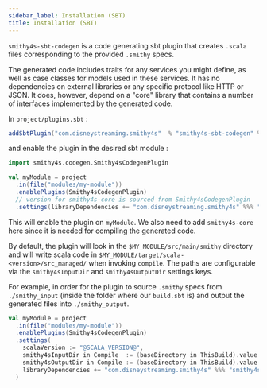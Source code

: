 ```yaml
---
sidebar_label: Installation (SBT)
title: Installation (SBT)
---
```


`smithy4s-sbt-codegen` is a code generating sbt plugin that creates `.scala` files corresponding to the provided `.smithy` specs.

The generated code includes traits for any services you might define, as well as case classes for models used in these services. It has no dependencies on external libraries or any specific protocol like HTTP or JSON. It does, however, depend on a "core" library that contains a number of interfaces implemented by the generated code.

In `project/plugins.sbt` :

```scala
addSbtPlugin("com.disneystreaming.smithy4s"  % "smithy4s-sbt-codegen" % "@VERSION@")
```

and enable the plugin in the desired sbt module :

```scala
import smithy4s.codegen.Smithy4sCodegenPlugin

val myModule = project
  .in(file("modules/my-module"))
  .enablePlugins(Smithy4sCodegenPlugin)
  // version for smithy4s-core is sourced from Smithy4sCodegenPlugin
  .settings(libraryDependencies += "com.disneystreaming.smithy4s" %%% "smithy4s-core" % smithy4sVersion.value)
```

This will enable the plugin on `myModule`. We also need to add `smithy4s-core ` here since it is needed for compiling the generated code.

By default, the plugin will look in the `$MY_MODULE/src/main/smithy` directory and will write scala code in `$MY_MODULE/target/scala-<version>/src_managed/` when invoking `compile`. The paths are configurable via the `smithy4sInputDir` and `smithy4sOutputDir` settings keys.

For example, in order for the plugin to source `.smithy` specs from `./smithy_input` (inside the folder where our `build.sbt` is) and output the generated files into `./smithy_output`.

```scala
val myModule = project
  .in(file("modules/my-module"))
  .enablePlugins(Smithy4sCodegenPlugin)
  .settings(
    scalaVersion := "@SCALA_VERSION@",
    smithy4sInputDir in Compile  := (baseDirectory in ThisBuild).value / "smithy_input",
    smithy4sOutputDir in Compile := (baseDirectory in ThisBuild).value / "smithy_output",
    libraryDependencies += "com.disneystreaming.smithy4s" %%% "smithy4s-core" % smithy4sVersion.value
  )
```


